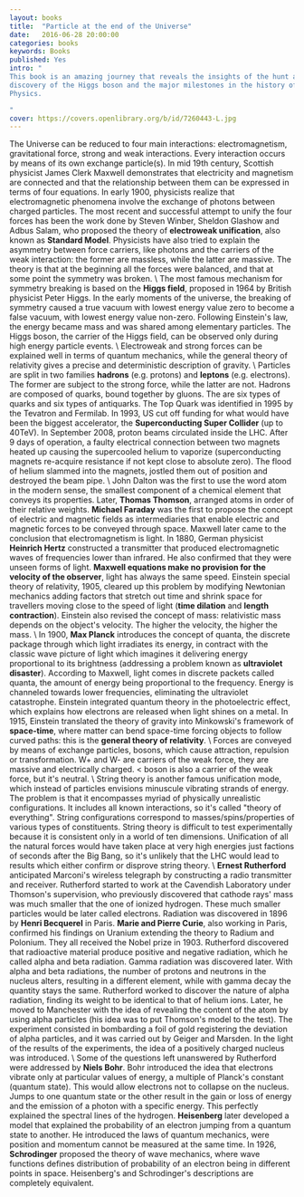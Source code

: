 ```yaml
---
layout: books
title:  "Particle at the end of the Universe"
date:   2016-06-28 20:00:00
categories: books
keywords: Books
published: Yes
intro: "
This book is an amazing journey that reveals the insights of the hunt and the
discovery of the Higgs boson and the major milestones in the history of Particle
Physics.

"
cover: https://covers.openlibrary.org/b/id/7260443-L.jpg
---
```



The Universe can be reduced to four main interactions: electromagnetism,
gravitational force, strong and weak interactions. Every interaction occurs by
means of its own exchange particle(s). In mid 19th century, Scottish physicist
James Clerk Maxwell demonstrates that electricity and magnetism are connected and
that the relationship between them can be expressed in terms of four equations.
In early 1900, physicists realize that electromagnetic phenomena involve the exchange
of photons between charged particles. The most recent and successful attempt
to unify the four forces has been the work done by Steven Winber, Sheldon Glashow 
and Adbus Salam, who proposed the theory of <b>electroweak unification</b>, also known
as <b>Standard Model</b>. Physicists
have also tried to explain the asymmetry between force carriers, like photons and
the carriers of the weak interaction: the former are massless, while the latter
are massive. The theory is that at the beginning all the forces were balanced,
and that at some point the symmetry was broken. 
\\
The most famous mechanism for
symmetry breaking is based on the <b>Higgs field</b>, proposed in 1964 by British
physicist Peter Higgs. In the early moments of the universe, the breaking of
symmetry caused a true vacuum with lowest energy value zero to become a false
vacuum, with lowest energy value non-zero. Following Einstein's law, the energy 
became mass and was shared among elementary particles. The Higgs boson, the carrier
of the Higgs field, can be observed only during high energy particle events.
\\
Electroweak and strong forces can be explained well in terms of quantum mechanics,
while the general theory of relativity gives a precise and deterministic description
    of gravity. 
\\
Particles are split in two families <b>hadrons</b> (e.g. protons) and <b>leptons</b>
(e.g. electrons). The former are subject to the strong force, while the latter are not.
Hadrons are composed of quarks, bound together by gluons. The are six types of
quarks and six types of antiquarks. The Top Quark was identified in 1995 by
the Tevatron and Fermilab. In 1993, US cut off funding for what would have been
the biggest accelerator, the <b>Superconducting Super Collider</b> (up to 40TeV).
In September 2008, proton beams circulated inside the LHC. After 9 days of operation,
a faulty electrical connection between two magnets heated up causing the supercooled helium
to vaporize (superconducting magnets re-acquire resistance if not kept close to
absolute zero). The flood of helium slammed into the magnets, jostled them out of position
and destroyed the beam pipe.
\\
John Dalton was the first to use the word atom in the modern sense, the smallest
component of a chemical element that conveys its properties. Later, <b>Thomas Thomson</b>,
arranged atoms in order of their relative weights. <b>Michael Faraday</b> was the first to
propose the concept of electric and magnetic fields as intermediaries that enable
electric and magnetic forces to be conveyed through space. Maxwell later came to
the conclusion that electromagnetism is light. In 1880, German physicist 
<b>Heinrich Hertz</b> constructed a transmitter that produced electromagnetic
waves of frequencies lower than infrared. He also confirmed that they were unseen forms of 
light. <b>Maxwell equations make no provision for the velocity of the observer</b>, light
has always the same speed. Einstein special theory of relativity, 1905, cleared
up this problem by modifying Newtonian mechanics adding factors that stretch out
time and shrink space for travellers moving close to the speed of light (<b>time dilation</b>
and <b>length contraction</b>). Einstein also revised the concept of mass: relativistic
mass depends on the object's velocity. The higher the velocity, the higher the mass.
\\
In 1900, <b>Max Planck</b> introduces the concept of quanta, the discrete package
through which light irradiates its energy, in contract with the classic wave
picture of light which imagines it delivering energy proportional to its
brightness (addressing a problem known as <b>ultraviolet disaster</b>). According
to
Maxwell, light comes in discrete packets called quanta, the amount of energy being
proportional to the frequency. Energy is channeled towards lower frequencies,
eliminating the ultraviolet catastrophe. Einstein integrated quantum theory in the
photoelectric effect, which explains how electrons are released when light shines on
a metal. In 1915, Einstein translated the theory of gravity into Minkowski's
framework of <b>space-time</b>, where matter can bend space-time forcing objects
to follow curved paths: this is the <b>general theory of relativity</b>.
\\
Forces are conveyed by means of exchange particles, bosons, which cause attraction,
repulsion or transformation. W+ and W- are carriers of the weak force, they
are massive and electrically charged. < boson is also a carrier of the weak force,
but it's neutral.
\\
String theory is another famous unification mode, which instead of particles 
envisions minuscule vibrating strands of energy. The problem is that it encompasses
myriad of physically unrealistic configurations. It includes all known interactions,
so it's called "theory of everything". String configurations correspond to
masses/spins/properties of various types of constituents. String theory is difficult
to test experimentally because it is consistent only in a world of ten dimensions.
Unification of all the natural forces would have taken place at very high
energies just factions of seconds after the Big Bang, so it's unlikely that the LHC
would lead to results which either confirm or disprove string theory.
\\
<b>Ernest Rutherford</b> anticipated Marconi's wireless telegraph by constructing 
a radio transmitter and receiver. Rutherford started to work at the Cavendish
Laboratory under Thomson's supervision, who previously discovered that cathode rays' mass
was much smaller that the one of ionized hydrogen. These much smaller particles
would be later called electrons. Radiation was discovered in 1896 by <b>Henri
Becquerel</b> in Paris. <b>Marie and Pierre Curie</b>, also working in Paris, confirmed
his findings on Uranium extending the theory to Radium and Polonium. They
all received the Nobel prize in 1903. Rutherford discovered that radioactive material
produce positive and negative radiation, which he called alpha and beta radiation.
Gamma radiation was discovered later. With alpha and beta radiations, the number of protons
and neutrons in the nucleus alters, resulting in a different element, while with gamma
decay the quantity stays the same. Rutherford worked to discover the nature
of alpha radiation, finding its weight to be identical to that of helium ions.
Later, he moved to Manchester with the idea of revealing the content of the atom
by using alpha particles (his idea was to put Thomson's model to the test). The
experiment consisted in bombarding a foil of gold registering the deviation of
alpha particles, and it was carried out by Geiger and Marsden. In the light of the results
of the experiments, the idea of a positively charged nucleus was introduced.
\\
Some of the questions left unanswered by Rutherford were addressed by <b>Niels Bohr</b>. Bohr
introduced the idea that electrons vibrate only at particular values of energy, 
a multiple of Planck's constant (quantum state). This would allow electrons not 
to collapse on the nucleus. Jumps to one quantum state or the other result
in the gain or loss of energy and the emission of a photon with a specific energy.
This perfectly explained the spectral lines of the hydrogen. <b>Heisenberg</b>
later developed a model that explained the probability of an electron jumping
from a quantum state to another. He introduced the laws of quantum mechanics,
were position and momentum cannot be measured at the same time. In 1926,
<b>Schrodinger</b> proposed the theory of wave mechanics, where wave functions
defines distribution of probability of an electron being in different points in
space. Heisenberg's and Schrodinger's descriptions are completely equivalent.
